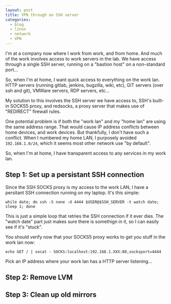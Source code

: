```yaml
---
layout: post
title: VPN through an SSH server
categories:
  - blog
  - linux
  - network
  - VPN
---
```


I'm at a company now where I work from work, and from home.  And much of the work involves
access to work servers in the lab.   We have access through a single SSH server, running
on a "bastion host" on a non-standard port...

So, when I'm at home, I want quick access to everything on the work lan.  HTTP servers
(running gitlab, jenkins, bugzilla, wiki, etc), GIT servers (over ssh and git), VMWare
servers, RDP servers, etc...

My solution to this involves the SSH server we have access to, SSH's built-in SOCKS5 proxy,
and redsocks, a proxy server that makes use of "REDIRECT" firewall rules.

One potential problem is if both the "work lan" and my "home lan" are using the same address
range.  That would cause IP address conflicts between home devices, and work devices.  But
thankfully, I don't have such a conflict.  When I numbered my home LAN, I purposely avoided
`192.168.1.0/24`, which it seems most other network use "by default".

So, when I'm at home, I have transparent access to any services in my work lan.


Step 1:  Set up a persistant SSH connection
-----------------------------------------------------------------------------------------------
Since the SSH SOCKS proxy is my access to the work LAN, I have a persitant SSH connection
running on my laptop.  It's this simple:

	while date; do ssh -S none -d 4444 $USER@$SSH_SERVER -t watch date; sleep 1; done

This is just a simple loop that retries the SSH connection if it ever dies.  The "watch date"
part just makes sure there is somethign in it, so I can easily see if it's "stuck".

You should verify now that your SOCKS5 proxy works to get you stuff in the work lan now:

	echo GET / | socat - SOCKS:localhost:192.168.1.XXX:80,socksport=4444

Pick an IP address where your work lan has a HTTP server listening...

Step 2:  Remove LVM
-----------------------------------------------------------------------------------------------

Step 3: Clean up old mirrors
-----------------------------------------------------------------------------------------------

